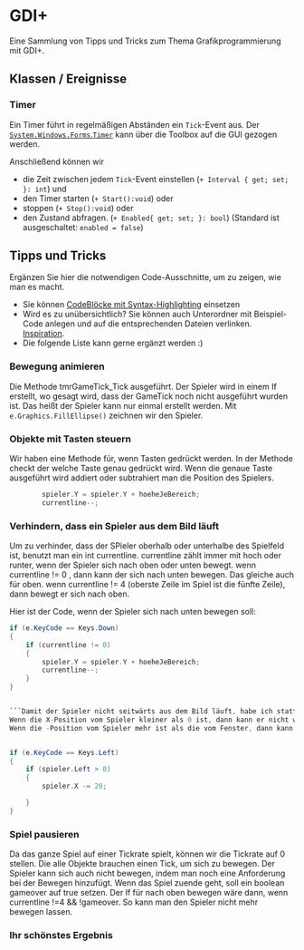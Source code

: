 # GDI+
Eine Sammlung von Tipps und Tricks zum Thema Grafikprogrammierung mit GDI+.

## Klassen / Ereignisse
### Timer
Ein Timer führt in regelmäßigen Abständen ein `Tick`-Event aus. Der [`System.Windows.Forms`.`Timer`](https://learn.microsoft.com/de-de/dotnet/api/system.windows.forms.timer?view=windowsdesktop-8.0&viewFallbackFrom=net-6.0) kann über die Toolbox auf die GUI gezogen werden. 

Anschließend können wir 
- die Zeit zwischen jedem `Tick`-Event einstellen (`+ Interval { get; set; }: int`) und
- den Timer starten (`+ Start():void`) oder
- stoppen (`+ Stop():void`) oder
- den Zustand abfragen. (`+ Enabled{ get; set; }: bool`) (Standard ist ausgeschaltet: `enabled = false`)



## Tipps und Tricks
Ergänzen Sie hier die notwendigen Code-Ausschnitte, um zu zeigen, wie man es macht. 
- Sie können [CodeBlöcke mit Syntax-Highlighting](https://docs.github.com/en/get-started/writing-on-github/working-with-advanced-formatting/creating-and-highlighting-code-blocks#syntax-highlighting) einsetzen
- Wird es zu unübersichtlich? Sie können auch Unterordner mit Beispiel-Code anlegen und auf die entsprechenden Dateien verlinken. [Inspiration](https://github.com/gsoTH/flaskShowcase/tree/master/datenbanken).
- Die folgende Liste kann gerne ergänzt werden :)

### Bewegung animieren
Die Methode tmrGameTick_Tick ausgeführt. Der Spieler wird in einem If erstellt, wo gesagt wird, dass der GameTick noch nicht ausgeführt wurden ist. Das heißt der Spieler kann nur einmal erstellt werden.
Mit `e.Graphics.FillEllipse()` zeichnen wir den Spieler.

### Objekte mit Tasten steuern
Wir haben eine Methode für, wenn Tasten gedrückt werden. 
In der Methode checkt der welche Taste genau gedrückt wird.
Wenn die genaue Taste ausgeführt wird addiert oder subtrahiert man die Position des Spielers.

```csharp
        spieler.Y = spieler.Y + hoeheJeBereich;
        currentline--;
```

### Verhindern, dass ein Spieler aus dem Bild läuft
Um zu verhinder, dass der SPieler oberhalb oder unterhalbe des Spielfeld ist, benutzt man ein int currentline.
currentline zählt immer mit hoch oder runter, wenn der Spieler sich nach oben oder unten bewegt.
wenn currentline != 0 , dann kann der sich nach unten bewegen.
Das gleiche auch für oben.
wenn currentline != 4 (oberste Zeile im Spiel ist die fünfte Zeile), dann bewegt er sich nach oben.

Hier ist der Code, wenn der Spieler sich nach unten bewegen soll:


```csharp 
if (e.KeyCode == Keys.Down)
{
    if (currentline != 0)
    {
        spieler.Y = spieler.Y + hoeheJeBereich;
        currentline--;
    }
}


```Damit der Spieler nicht seitwärts aus dem Bild läuft, habe ich statt wie im obrigen Text ein int, sondern die Koordinaten des Spielers benutzt.
Wenn die X-Position vom Spieler kleiner als 0 ist, dann kann er nicht weiter nach links laufen.
Wenn die -Position vom Spieler mehr ist als die vom Fenster, dann kann er nicht weiter nach rechts laufen.```


if (e.KeyCode == Keys.Left)
{
    if (spieler.Left > 0)
    {
        spieler.X -= 20;

    }
}
```
### Spiel pausieren
Da das ganze Spiel auf einer Tickrate spielt, können wir die Tickrate auf 0 stellen.
Die alle Objekte brauchen einen Tick, um sich zu bewegen.
Der Spieler kann sich auch nicht bewegen, indem man noch eine Anforderung bei der Bewegen hinzufügt.
Wenn das Spiel zuende geht, soll ein boolean gameover auf true setzen.
Der If für nach oben bewegen wäre dann, wenn currentline !=4 && !gameover.
So kann man den Spieler nicht mehr bewegen lassen.

### Ihr schönstes Ergebnis





